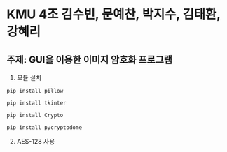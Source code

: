 # KMU 4조 김수빈, 문예찬, 박지수, 김태환, 강혜리
## 주제: GUI을 이용한 이미지 암호화 프로그램


1. 모듈 설치
<pre><code>pip install pillow</code></pre>
<pre><code>pip install tkinter</code></pre>

<pre><code>pip install Crypto</code></pre>
<pre><code>pip install pycryptodome</code></pre>

2. AES-128 사용



